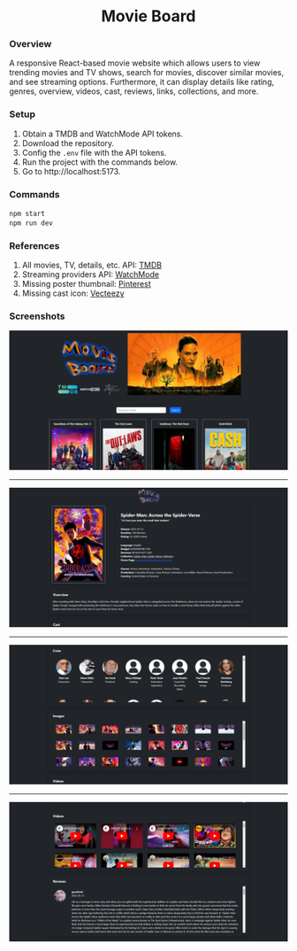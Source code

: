<h1 align="center">Movie Board</h1>

### Overview

A responsive React-based movie website which allows users to view trending movies and TV shows, search for movies, discover similar movies, and see streaming options. Furthermore, it can display details like rating, genres, overview, videos, cast, reviews, links, collections, and more.

### Setup

1. Obtain a TMDB and WatchMode API tokens.
2. Download the repository.
3. Config the `.env` file with the API tokens.
4. Run the project with the commands below.
5. Go to http://localhost:5173.

### Commands

```bash
npm start
npm run dev
```

### References

1. All movies, TV, details, etc. API: [TMDB](https://www.themoviedb.org/)
2. Streaming providers API: [WatchMode](https://www.watchmode.com/)
3. Missing poster thumbnail: [Pinterest](https://www.pinterest.ca/pin/movie-icon-aesthetic-black-and-white--208361920250010171)
4. Missing cast icon: [Vecteezy](https://www.vecteezy.com/vector-art/8442086-illustration-of-human-icon-vector-user-symbol-icon-modern-design-on-blank-background)

### Screenshots

![App screenshot 1](frontend/movie-board/src/assets/app1.png)

<hr/>

![App screenshot 2](frontend/movie-board/src/assets/app2.png)

<hr/>

![App screenshot 3](frontend/movie-board/src/assets/app3.png)

<hr/>

![App screenshot 4](frontend/movie-board/src/assets/app4.png)
